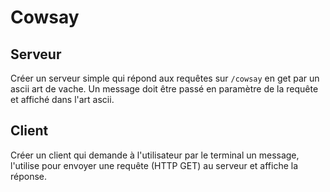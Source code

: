 # Cowsay

## Serveur

Créer un serveur simple qui répond aux requêtes sur `/cowsay` en get par un ascii art de vache. Un message doit être passé en paramètre de la requête et affiché dans l'art ascii.

## Client

Créer un client qui demande à l'utilisateur par le terminal un message, l'utilise pour envoyer une requête (HTTP GET) au serveur et affiche la réponse.

